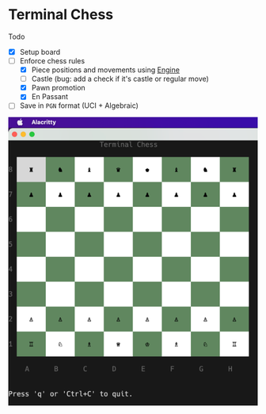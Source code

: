 Terminal Chess
=========

Todo
- [x] Setup board
- [ ] Enforce chess rules
  * [x] Piece positions and movements using [Engine](https://github.com/notnil/chess)
  * [ ] Castle (bug: add a check if it's castle or regular move)
  * [x] Pawn promotion
  * [x] En Passant
- [ ] Save in `PGN` format (UCI + Algebraic)

![Board](docs/chess.png)